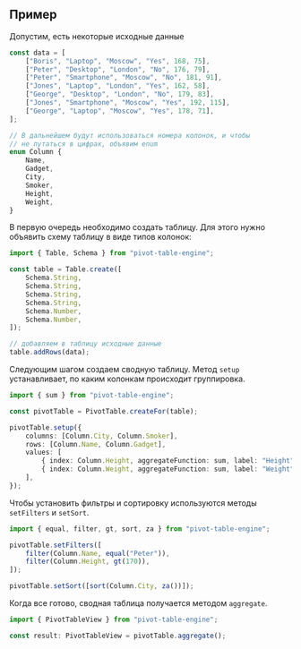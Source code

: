 ## Пример

Допустим, есть некоторые исходные данные

```ts
const data = [
    ["Boris", "Laptop", "Moscow", "Yes", 168, 75],
    ["Peter", "Desktop", "London", "No", 176, 79],
    ["Peter", "Smartphone", "Moscow", "No", 181, 91],
    ["Jones", "Laptop", "London", "Yes", 162, 58],
    ["George", "Desktop", "London", "No", 179, 83],
    ["Jones", "Smartphone", "Moscow", "Yes", 192, 115],
    ["George", "Laptop", "Moscow", "Yes", 178, 71],
];

// В дальнейшем будут использоваться номера колонок, и чтобы
// не путаться в цифрах, объявим enum
enum Column {
    Name,
    Gadget,
    City,
    Smoker,
    Height,
    Weight,
}
```

В первую очередь необходимо создать таблицу. Для этого нужно объявить
схему таблицу в виде типов колонок:

```ts
import { Table, Schema } from "pivot-table-engine";

const table = Table.create([
    Schema.String,
    Schema.String,
    Schema.String,
    Schema.String,
    Schema.Number,
    Schema.Number,
]);

// добавляем в таблицу исходные данные
table.addRows(data);
```

Следующим шагом создаем сводную таблицу. Метод `setup` устанавливает, по каким
колонкам происходит группировка.

```ts
import { sum } from "pivot-table-engine";

const pivotTable = PivotTable.createFor(table);

pivotTable.setup({
    columns: [Column.City, Column.Smoker],
    rows: [Column.Name, Column.Gadget],
    values: [
        { index: Column.Height, aggregateFunction: sum, label: "Height" },
        { index: Column.Weight, aggregateFunction: sum, label: "Weight" },
    ],
});
```

Чтобы установить фильтры и сортировку используются методы `setFilters` и `setSort`.

```ts
import { equal, filter, gt, sort, za } from "pivot-table-engine";

pivotTable.setFilters([
    filter(Column.Name, equal("Peter")),
    filter(Column.Height, gt(170)),
]);

pivotTable.setSort([sort(Column.City, za())]);
```

Когда все готово, сводная таблица получается методом `aggregate`.

```ts
import { PivotTableView } from "pivot-table-engine";

const result: PivotTableView = pivotTable.aggregate();
```
